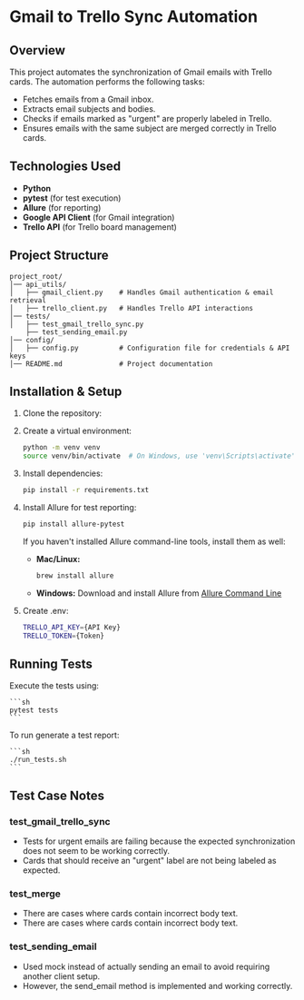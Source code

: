 # Gmail to Trello Sync Automation

## Overview

This project automates the synchronization of Gmail emails with Trello cards. The automation performs the following tasks:

- Fetches emails from a Gmail inbox.
- Extracts email subjects and bodies.
- Checks if emails marked as "urgent" are properly labeled in Trello.
- Ensures emails with the same subject are merged correctly in Trello cards.

## Technologies Used

- **Python**
- **pytest** (for test execution)
- **Allure** (for reporting)
- **Google API Client** (for Gmail integration)
- **Trello API** (for Trello board management)

## Project Structure

```
project_root/
│── api_utils/
│   ├── gmail_client.py    # Handles Gmail authentication & email retrieval
│   ├── trello_client.py   # Handles Trello API interactions
│── tests/
│   ├── test_gmail_trello_sync.py
    ├── test_sending_email.py
│── config/
│   ├── config.py          # Configuration file for credentials & API keys
│── README.md              # Project documentation
```

## Installation & Setup

1. Clone the repository:

2. Create a virtual environment:

   ```sh
   python -m venv venv
   source venv/bin/activate  # On Windows, use 'venv\Scripts\activate'
   ```

3. Install dependencies:

   ```sh
   pip install -r requirements.txt
   ```

4. Install Allure for test reporting:

   ```sh
   pip install allure-pytest
   ```

   If you haven't installed Allure command-line tools, install them as well:

   - **Mac/Linux:**
     ```sh
     brew install allure
     ```
   - **Windows:** Download and install Allure from [Allure Command Line](https://github.com/allure-framework/allure2/releases)

5. Create .env:
    ```sh
    TRELLO_API_KEY={API Key}
    TRELLO_TOKEN={Token}
    ```

## Running Tests

Execute the tests using:

    ```sh
    pytest tests
    ```

To run generate a test report:

    ```sh
    ./run_tests.sh
    ```

## Test Case Notes
### test_gmail_trello_sync
- Tests for urgent emails are failing because the expected synchronization does not seem to be working correctly.
- Cards that should receive an "urgent" label are not being labeled as expected.

### test_merge
- There are cases where cards contain incorrect body text.
- There are cases where cards contain incorrect body text.

### test_sending_email
- Used mock instead of actually sending an email to avoid requiring another client setup.
- However, the send_email method is implemented and working correctly.



